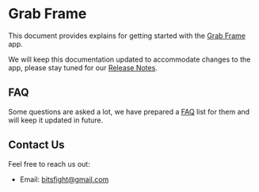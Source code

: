 # Grab Frame

This document provides explains for getting started with the [Grab Frame](itms-apps://itunes.apple.com/app/id1612042249?mt=8) app.

We will keep this documentation updated to accommodate changes to the app, please stay tuned for our [Release Notes](rn.md).

## FAQ

Some questions are asked a lot, we have prepared a [FAQ](faq.md) list for them and will keep it updated in future.


## Contact Us

Feel free to reach us out:

- Email: [bitsfight@gmail.com](mailto:bitsfight@gmail.com)
